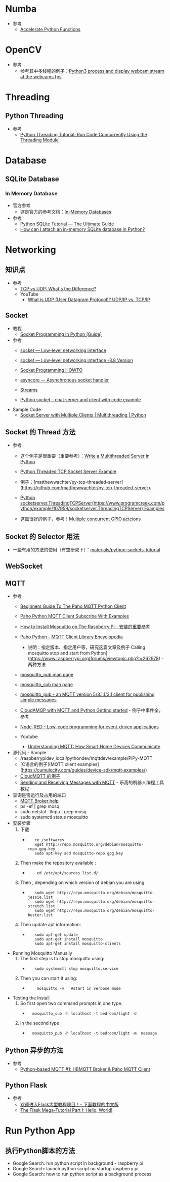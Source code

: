 # Numba
   * 参考
      + [Accelerate Python Functions](https://numba.pydata.org/)<br>
# OpenCV
   * 参考
      + 参考其中多线程的例子：[Python3 process and display webcam stream at the webcams fps
](https://stackoverflow.com/questions/62576326/python3-process-and-display-webcam-stream-at-the-webcams-fps)<br>
# Threading
## Python Threading
   * 参考
      + [Python Threading Tutorial: Run Code Concurrently Using the Threading Module](https://www.youtube.com/watch?v=IEEhzQoKtQU)<br>
# Database
## SQLite Database
### In Memory Database
   * 官方参考
      + 这是官方的参考文档：[In-Memory Databases](https://www.sqlite.org/inmemorydb.html)<br>
   * 参考
      + [Python SQLite Tutorial — The Ultimate Guide](https://towardsdatascience.com/python-sqlite-tutorial-the-ultimate-guide-fdcb8d7a4f30)<br>
      + [How can I attach an in-memory SQLite database in Python?](https://stackoverflow.com/questions/32681761/how-can-i-attach-an-in-memory-sqlite-database-in-python/32681822#32681822)<br>

# Networking
## 知识点
   * 参考
      + [TCP vs UDP: What's the Difference?](https://www.guru99.com/tcp-vs-udp-understanding-the-difference.html)<br>
      + YouTube
         - [What is UDP (User Datagram Protocol)? UDP/IP vs. TCP/IP](https://www.youtube.com/watch?v=zFS0FaSqvcQ)<br>
## Socket
   * 教程
      + [Socket Programming in Python (Guide)](https://realpython.com/python-sockets/)<br>
   * 参考
      + [socket — Low-level networking interface](https://docs.python.org/3/library/socket.html)<br>
      + [socket — Low-level networking interface -3.8 Version](https://docs.python.org/3.8/library/socket.html)<br>
      + [Socket Programming HOWTO](https://docs.python.org/3/howto/sockets.html)<br>
      + [asyncore — Asynchronous socket handler](https://docs.python.org/3.8/library/asyncore.html)<br>
      + [Streams](https://docs.python.org/3.8/library/asyncio-stream.html)<br>
      
      
      + [Python socket – chat server and client with code example](https://www.binarytides.com/code-chat-application-server-client-sockets-python/)<br>
   * Sample Code
      + [Socket Server with Multiple Clients | Multithreading | Python](https://codezup.com/socket-server-with-multiple-clients-model-multithreading-python/)<br>

## Socket 的 Thread 方法
   * 参考
      + 这个例子是很重要（重要参考）：[Write a Multithreaded Server in Python](https://www.techbeamers.com/python-tutorial-write-multithreaded-python-server/)<br>
      + [Python Threaded TCP Socket Server Example](https://forum.derivative.ca/t/python-threaded-tcp-socket-server-example/12002)<br>
      + 例子：[matthewwachter/py-tcp-threaded-server](https://github.com/matthewwachter/py-tcp-threaded-server><br>
      + [Python socketserver.ThreadingTCPServer(https://www.programcreek.com/python/example/107959/socketserver.ThreadingTCPServer) Examples]()<br>
      
      
      + 这篇很好的例子，参考！[Multiple concurrent GPIO actcions](https://www.raspberrypi.org/forums/viewtopic.php?t=175252)<br>

## Socket 的 Selector 用法
   * 一些有用的方法的使用（有空研究下）：[materials/python-sockets-tutorial](https://github.com/realpython/materials/blob/master/python-sockets-tutorial/multiconn-server.py)<br>

## WebSocket 

## MQTT
   * 参考
      + [Beginners Guide To The Paho MQTT Python Client](http://www.steves-internet-guide.com/into-mqtt-python-client/)<br>
      + [Paho Python MQTT Client Subscribe With Examples](http://www.steves-internet-guide.com/subscribing-topics-mqtt-client/)<br>
      + [How to Install Mosquitto on The Raspberry Pi - 安装的重要参考](https://stevessmarthomeguide.com/install-mosquitto-raspberry-pi/)<br>
      + [Paho Python - MQTT Client Library Encyclopedia](https://www.hivemq.com/blog/mqtt-client-library-paho-python/)<br>
         - 说明：指定版本、指定用户等，研究这篇文章及例子
Calling mosquitto stop and start from Python](https://www.raspberrypi.org/forums/viewtopic.php?t=262978) - 两种方法<br>
      + [mosquitto_pub man page](https://mosquitto.org/man/mosquitto_pub-1.html)<br>
      + [mosquitto_sub man page](https://mosquitto.org/man/mosquitto_sub-1.html)<br>
      + [mosquitto_pub - an MQTT version 5/3.1.1/3.1 client for publishing simple messages](https://manpages.debian.org/testing/mosquitto-clients/mosquitto_pub.1.en.html)<br>
      + [CloudAMQP with MQTT and Python Getting started](https://www.cloudamqp.com/docs/python_mqtt.html) - 例子中事件全，参考<br>
      
      + [Node-RED - Low-code programming for event-driven applications](https://nodered.org/)<br>
      + Youtube
         - [Understanding MQTT: How Smart Home Devices Communicate](https://www.youtube.com/watch?v=NjKK5ab0-Kk)<br>
   * 源代码 - Sample
      + /raspberrypidev_local/pythondev/mqttdev/example/PiPy-MQTT
      + [C语言的例子](MQTT client examples](https://cumulocity.com/guides/device-sdk/mqtt-examples/)<br>
      + [CloudMQTT 的例子](https://www.cloudmqtt.com/docs/python.html)<br>
      + [Sending and Receiving Messages with MQTT](https://www.ev3dev.org/docs/tutorials/sending-and-receiving-messages-with-mqtt/) - 乐高的机器人编程工具教程<br>
   * 查询是否运行及占用的端口
      + [MQTT Broker help](https://www.raspberrypi.org/forums/viewtopic.php?t=268552)<br>
      + ps -ef | grep mosq
      + sudo netstat -tlnpu | grep mosq
      + sudo systemctl status mosquitto
   * 安装步骤
      1. 下载
         - ```
              ce /softwares
              wget http://repo.mosquitto.org/debian/mosquitto-repo.gpg.key
              sudo apt-key add mosquitto-repo.gpg.key
           ```
      2. Then make the repository available :
         - ```
               cd /etc/apt/sources.list.d/
           ```
      3. Then , depending on which version of debian you are using:
         - ```
              sudo wget http://repo.mosquitto.org/debian/mosquitto-jessie.list
              sudo wget http://repo.mosquitto.org/debian/mosquitto-stretch.list
              sudo wget http://repo.mosquitto.org/debian/mosquitto-buster.list
           ```
      4. Then update apt information:
         - ```
              sudo apt-get update
              sudo apt-get install mosquitto
              sudo apt-get install mosquitto-clients
           ```
   * Running Mosquitto Manually
      1. The first step is to stop mosquitto using:
         - ```
              sudo systemctl stop mosquitto.service 
           ```
      2. Then you can start it using:
         - ```
               mosquitto -v   #start in verbose mode
           ```
   * Testing the Install
      1. So first open two command prompts in one type.
         - ```
             mosquitto_sub -h localhost -t bedroom/light -d
           ```
      2. in the second type
         - ```
             mosquitto_pub -h localhost -t bedroom/light -m  message
           ```
## Python 异步的方法
   * 参考
      + [Python-based MQTT #1: HBMQTT Broker & Paho MQTT Client](https://www.youtube.com/watch?v=hmM4h174suk)<br>
## Python Flask
   * 参考
      + [欢迎进入Flask大型教程项目！- 下面教程的中文版](http://www.pythondoc.com/flask-mega-tutorial/)<br>
      + [The Flask Mega-Tutorial Part I: Hello, World!](https://blog.miguelgrinberg.com/post/the-flask-mega-tutorial-part-i-hello-world)<br>

# Run Python App
## 执行Python脚本的方法
   * Google Search: run python script in background - raspberry pi
   * Google Search: launch python script on startup raspberry pi
   * Google Search: how to run python script as a background process
